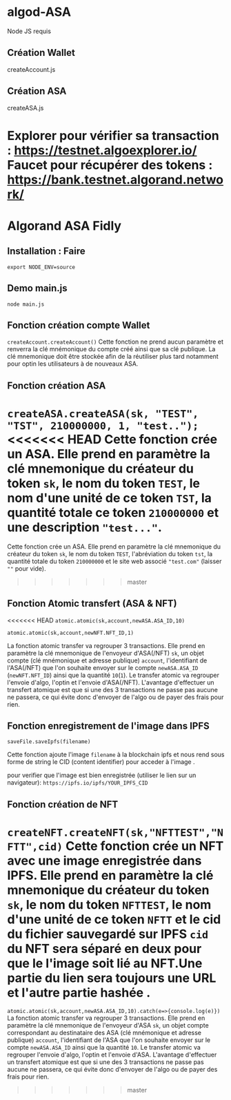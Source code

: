 # algod-ASA
Node JS requis
## Création Wallet
createAccount.js  
## Création ASA
createASA.js  
  
Explorer pour vérifier sa transaction : https://testnet.algoexplorer.io/  
Faucet pour récupérer des tokens : https://bank.testnet.algorand.network/
=======
# Algorand ASA Fidly

## Installation : Faire

```export NODE_ENV=source```

## Demo main.js

```node main.js```

## Fonction création compte Wallet

```createAccount.createAccount()```
Cette fonction ne prend aucun paramètre et renverra la clé mnémonique du compte créé ainsi que sa clé publique. La clé mnemonique doit être stockée afin de la réutiliser plus tard notamment pour optin les utilisateurs à de nouveaux ASA.

## Fonction création ASA

```createASA.createASA(sk, "TEST", "TST", 210000000, 1, "test..");```
<<<<<<< HEAD
Cette fonction crée un ASA. Elle prend en paramètre la clé mnemonique du créateur du token `sk`, le nom du token `TEST`, le nom d'une unité de ce token `TST`, la quantité totale ce token `210000000` et une description `"test..."`.
=======
Cette fonction crée un ASA. Elle prend en paramètre la clé mnemonique du créateur du token `sk`, le nom du token `TEST`, l'abréviation du token `tst`, la quantité totale du token `210000000` et le site web associé `"test.com"` (laisser `""` pour vide).
>>>>>>> master

## Fonction Atomic transfert (ASA & NFT)

<<<<<<< HEAD
```atomic.atomic(sk,account,newASA.ASA_ID,10)```

```atomic.atomic(sk,account,newNFT.NFT_ID,1)```

La fonction atomic transfer va regrouper 3 transactions. Elle prend en paramètre la clé mnemonique de l'envoyeur d'ASA(/NFT) `sk`, un objet compte (clé mnémonique et adresse publique) `account`, l'identifiant de l'ASA(/NFT) que l'on souhaite envoyer sur le compte `newASA.ASA_ID` (`newNFT.NFT_ID`) ainsi que la quantité `10`(`1`). Le transfer atomic va regrouper l'envoie d'algo, l'optin et l'envoie d'ASA(/NFT). L'avantage d'effectuer un transfert atomique est que si une des 3 transactions ne passe pas aucune ne passera, ce qui évite donc d'envoyer de l'algo ou de payer des frais pour rien.

## Fonction enregistrement de l'image dans IPFS

```saveFile.saveIpfs(filename)```

Cette fonction ajoute l'image ```filename``` à la blockchain ipfs et nous rend sous forme de string le CID (content identifier) pour acceder à l'image .

pour verifier que l'image est bien enregistrée (utiliser le lien sur un navigateur):
    `https://ipfs.io/ipfs/YOUR_IPFS_CID`


## Fonction création de NFT

```createNFT.createNFT(sk,"NFTTEST","NFTT",cid)```
Cette fonction crée un NFT avec une image enregistrée dans IPFS. Elle prend en paramètre la clé mnemonique du créateur du token `sk`, le nom du token `NFTTEST`, le nom d'une unité de ce token `NFTT` et le cid du fichier sauvegardé sur IPFS  `cid` du NFT  sera séparé en deux pour que le l'image soit lié au NFT.Une partie du lien sera toujours une URL et l'autre partie  hashée .
=======
```atomic.atomic(sk,account,newASA.ASA_ID,10).catch(e=>{console.log(e)})```
La fonction atomic transfer va regrouper 3 transactions. Elle prend en paramètre la clé mnemonique de l'envoyeur d'ASA `sk`, un objet compte correspondant au destinataire des ASA (clé mnémonique et adresse publique) `account`, l'identifiant de l'ASA que l'on souhaite envoyer sur le compte `newASA.ASA_ID` ainsi que la quantité `10`. Le transfer atomic va regrouper l'envoie d'algo, l'optin et l'envoie d'ASA. L'avantage d'effectuer un transfert atomique est que si une des 3 transactions ne passe pas aucune ne passera, ce qui évite donc d'envoyer de l'algo ou de payer des frais pour rien.
>>>>>>> master
